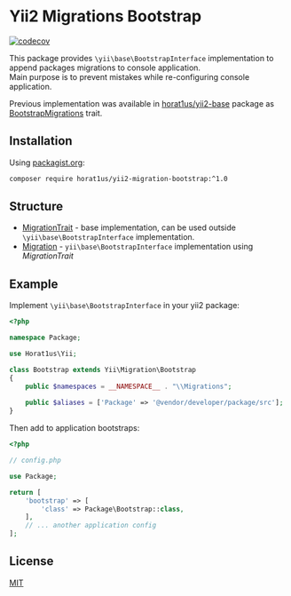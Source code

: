 # Yii2 Migrations Bootstrap
[![codecov](https://codecov.io/gh/Horat1us/yii2-migration-bootstrap/branch/master/graph/badge.svg)](https://codecov.io/gh/Horat1us/yii2-migration-bootstrap)

This package provides `\yii\base\BootstrapInterface` implementation to append packages migrations to console application.  
Main purpose is to prevent mistakes while re-configuring console application.  

Previous implementation was available in [horat1us/yii2-base](https://github.com/Horat1us/yii2-base) package
as [BootstrapMigrations](https://github.com/Horat1us/yii2-base/blob/1.16.0/src/Traits/BootstrapMigrations.php) trait. 

## Installation
Using [packagist.org](https://packagist.org/packages/horat1us/yii2-migration-bootstrap):
```bash
composer require horat1us/yii2-migration-bootstrap:^1.0
```

## Structure
- [MigrationTrait](./src/MigrationTrait.php) - base implementation, can be used outside `\yii\base\BootstrapInterface`
implementation.
- [Migration](./src/Migration.php) - `yii\base\BootstrapInterface` implementation using *MigrationTrait*


## Example
Implement `\yii\base\BootstrapInterface` in your yii2 package:
```php
<?php

namespace Package;

use Horat1us\Yii;

class Bootstrap extends Yii\Migration\Bootstrap
{
    public $namespaces = __NAMESPACE__ . "\\Migrations";
    
    public $aliases = ['Package' => '@vendor/developer/package/src'];
}
```

Then add to application bootstraps:
```php
<?php

// config.php

use Package;

return [
    'bootstrap' => [
        'class' => Package\Bootstrap::class,    
    ],
    // ... another application config
];
```

## License
[MIT](./LICENSE)
